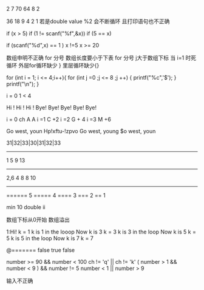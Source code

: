 2 7 70 64 8 2

36 18 9 4 2 1  若是double  value %2 会不断循环 且打印语句也不正确

if (x  > 5)
if (1 != scanf("%f",&x))
if (5 == x)

if (scanf("%d",x) == 1 )
x !=5 
x >= 20


数组申明不正确
for 分号 数组长度要小于下表
for 分号  j大于数组下标 当 i=1 时死循环
外层for循环缺少 } 里层循环缺少{}

for (int i = 1; i <= 4;i++){
    for (int j =0 ;j <= 8 ;j ++) {
        printf("%c",'$');
    }
    printf("\n");
}

i = 0  1 < 4

Hi ! Hi ! Hi ! Bye! Bye! Bye! Bye! Bye! 

i = 0  ch 
A       A
i =1    C +2
i =2    G + 4
i =3    M +6 

Go west, youn
Hp!xftu-!zpvo
Go west, young
$o west, youn

31|32|33|30|31|32|33 
***
1
5
9
13
***
2,6
4 8
8 10
***
======  5 
=====   4
====    3
===     2
==      1


min 10 double ii

数组下标从0开始 数组溢出

1:Hi!
k = 1
k is 1 in the looop
Now k is 3
k = 3
k is 3 in the loop 
Now k is 5
k = 5
k is 5 in the loop
Now k is 7 
k = 7


@=======
false
true
false

number >= 90 && number < 100
ch != 'q' || ch  != 'k'
( number > 1 && number < 9  ) && number != 5
number < 1 || number > 9

输入不正确
